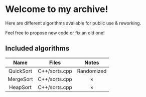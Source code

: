 # Welcome to my archive!
Here are different algorithms available for public use & reworking.

Feel free to propose new code or fix an old one!

## Included algorithms
|    Name   |     Files     |    Notes   |
|:---------:|:-------------:|:----------:|
| QuickSort | C++/sorts.cpp | Randomized |
| MergeSort | C++/sorts.cpp |      ×     |
|  HeapSort | C++/sorts.cpp |      ×     |
